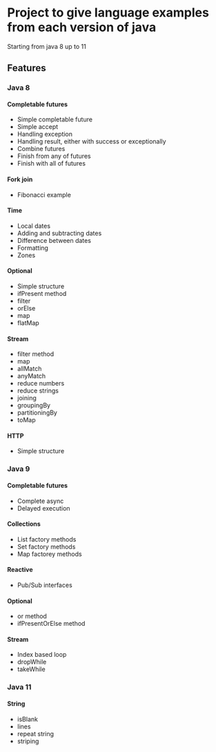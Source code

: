 # Project to give language examples from each version of java

Starting from java 8 up to 11

## Features
### Java 8
#### Completable futures
- Simple completable future
- Simple accept
- Handling exception
- Handling result, either with success or exceptionally
- Combine futures
- Finish from any of futures
- Finish with all of futures

#### Fork join
- Fibonacci example

#### Time
- Local dates
- Adding and subtracting dates
- Difference between dates
- Formatting
- Zones

#### Optional
- Simple structure
- ifPresent method
- filter
- orElse
- map
- flatMap

#### Stream
- filter method
- map
- allMatch
- anyMatch
- reduce numbers
- reduce strings
- joining
- groupingBy
- partitioningBy
- toMap

#### HTTP
- Simple structure

### Java 9
#### Completable futures
- Complete async
- Delayed execution

#### Collections
- List factory methods
- Set factory methods
- Map factorey methods

#### Reactive
- Pub/Sub interfaces

#### Optional
- or method
- ifPresentOrElse method

#### Stream
- Index based loop
- dropWhile
- takeWhile

### Java 11
#### String
- isBlank
- lines
- repeat string
- striping